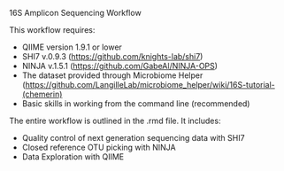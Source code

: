 16S Amplicon Sequencing Workflow

This workflow requires:
*	QIIME version 1.9.1 or lower
*	SHI7 v.0.9.3 (https://github.com/knights-lab/shi7)
*	NINJA v.1.5.1 (https://github.com/GabeAl/NINJA-OPS)
*	The dataset provided through Microbiome Helper (https://github.com/LangilleLab/microbiome_helper/wiki/16S-tutorial-(chemerin)
*	Basic skills in working from the command line (recommended)


The entire workflow is outlined in the .rmd file. It includes:
*	Quality control of next generation sequencing data with SHI7
*	Closed reference OTU picking with NINJA
*	Data Exploration with QIIME
